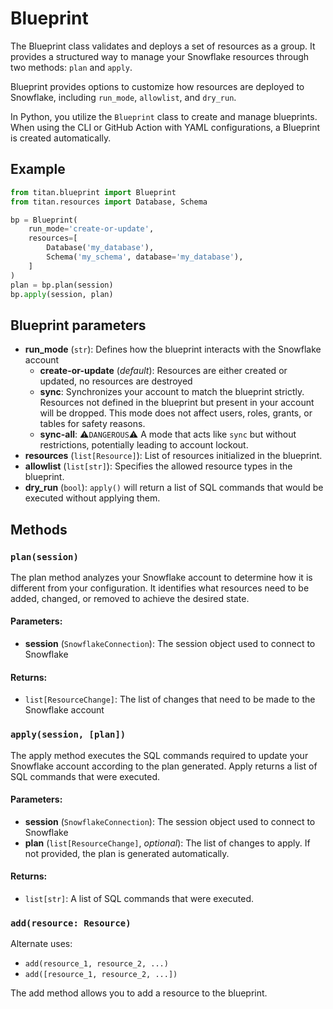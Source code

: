 # Blueprint

The Blueprint class validates and deploys a set of resources as a group. It provides a structured way to manage your Snowflake resources through two methods: `plan` and `apply`.

Blueprint provides options to customize how resources are deployed to Snowflake, including `run_mode`, `allowlist`, and `dry_run`.

In Python, you utilize the `Blueprint` class to create and manage blueprints. When using the CLI or GitHub Action with YAML configurations, a Blueprint is created automatically.

## Example

```Python
from titan.blueprint import Blueprint
from titan.resources import Database, Schema

bp = Blueprint(
    run_mode='create-or-update',
    resources=[
        Database('my_database'),
        Schema('my_schema', database='my_database'),
    ]
)
plan = bp.plan(session)
bp.apply(session, plan)
```

## Blueprint parameters
- **run_mode** (`str`): Defines how the blueprint interacts with the Snowflake account
  - **create-or-update** (*default*): Resources are either created or updated, no resources are destroyed
  - **sync**: Synchronizes your account to match the blueprint strictly. Resources not defined in the blueprint but present in your account will be dropped. This mode does not affect users, roles, grants, or tables for safety reasons.
  - **sync-all**: ⚠️`DANGEROUS`⚠️ A mode that acts like `sync` but without restrictions, potentially leading to account lockout.
- **resources** (`list[Resource]`): List of resources initialized in the blueprint.
- **allowlist** (`list[str]`): Specifies the allowed resource types in the blueprint.
- **dry_run** (`bool`): `apply()` will return a list of SQL commands that would be executed without applying them.

## Methods

### `plan(session)`

The plan method analyzes your Snowflake account to determine how it is different from your configuration. It identifies what resources need to be added, changed, or removed to achieve the desired state.

#### Parameters:
- **session** (`SnowflakeConnection`): The session object used to connect to Snowflake

#### Returns:

- `list[ResourceChange]`: The list of changes that need to be made to the Snowflake account


### `apply(session, [plan])`

The apply method executes the SQL commands required to update your Snowflake account according to the plan generated. Apply returns a list of SQL commands that were executed.

#### Parameters:
- **session** (`SnowflakeConnection`): The session object used to connect to Snowflake
- **plan** (`list[ResourceChange]`, *optional*): The list of changes to apply. If not provided, the plan is generated automatically.

#### Returns:

- `list[str]`: A list of SQL commands that were executed.


### `add(resource: Resource)`

Alternate uses:
- `add(resource_1, resource_2, ...)`
- `add([resource_1, resource_2, ...])`

The add method allows you to add a resource to the blueprint.
